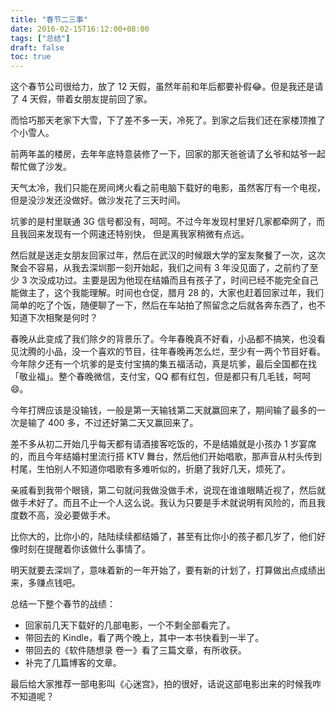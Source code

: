 ```yaml
---
title: "春节二三事"
date: 2016-02-15T16:12:00+08:00
tags: ["总结"] 
draft: false
toc: true
---
```

这个春节公司很给力，放了 12 天假，虽然年前和年后都要补假😂。但是我还是请了 4 天假，带着女朋友提前回了家。

而恰巧那天老家下大雪，下了差不多一天，冷死了。到家之后我们还在家楼顶推了个小雪人。

前两年盖的楼房，去年年底特意装修了一下，回家的那天爸爸请了幺爷和姑爷一起帮忙做了沙发。

天气太冷，我们只能在房间烤火看之前电脑下载好的电影，虽然客厅有一个电视，但是没沙发还没做好。做沙发花了三天时间。

<!--more-->

坑爹的是村里联通 3G 信号都没有，呵呵。不过今年发现村里好几家都牵网了，而且我回来发现有一个网速还特别快，
但是离我家稍微有点远。

然后就是送走女朋友回家过年，然后在武汉的时候跟大学的室友聚餐了一次，这次聚会不容易，从我去深圳那一刻开始起，我们之间有 3 年没见面了，之前约了至少 3 次没成功过。主要是因为他现在结婚而且有孩子了，时间已经不能完全自己能做主了，这个我能理解。时间也仓促，腊月 28 的，大家也赶着回家过年，我们简单的吃了个饭，随便聊了一下，然后在车站拍了照留念之后就各奔东西了，也不知道下次相聚是何时？

春晚从此变成了我们除夕的背景乐了。今年春晚真不好看，小品都不搞笑，也没看见沈腾的小品，没一个喜欢的节目，往年春晚再怎么烂，至少有一两个节目好看。
今年除夕还有一个坑爹的是支付宝搞的集五福活动，真是坑爹，最后全国都在找「敬业福」。整个春晚微信，支付宝，QQ 都有红包，但是都只有几毛钱，呵呵😄。

今年打牌应该是没输钱，一般是第一天输钱第二天就赢回来了，期间输了最多的一次是输了 400 多，不过还好第二天又赢回来了。

差不多从初二开始几乎每天都有请酒接客吃饭的，不是结婚就是小孩办 1 岁宴席的，而且今年结婚村里流行搭 KTV 舞台，然后他们开始唱歌，那声音从村头传到村尾，生怕别人不知道你唱歌有多难听似的，折磨了我好几天，烦死了。

亲戚看到我带个眼镜，第二句就问我做没做手术，说现在谁谁眼睛近视了，然后就做手术好了。而且不止一个人这么说。我认为只要是手术就说明有风险的，而且我度数不高，没必要做手术。

比你大的，比你小的，陆陆续续都结婚了，甚至有比你小的孩子都几岁了，他们好像时刻在提醒着你该做什么事情了。

明天就要去深圳了，意味着新的一年开始了，要有新的计划了，打算做出点成绩出来，多赚点钱吧。

总结一下整个春节的战绩：

- 回家前几天下载好的几部电影，一个不剩全部看完了。
- 带回去的 Kindle，看了两个晚上，其中一本书快看到一半了。
- 带回去的《软件随想录 卷一》看了三篇文章，有所收获。
- 补完了几篇博客的文章。

最后给大家推荐一部电影叫《心迷宫》，拍的很好，话说这部电影出来的时候我咋不知道呢？

